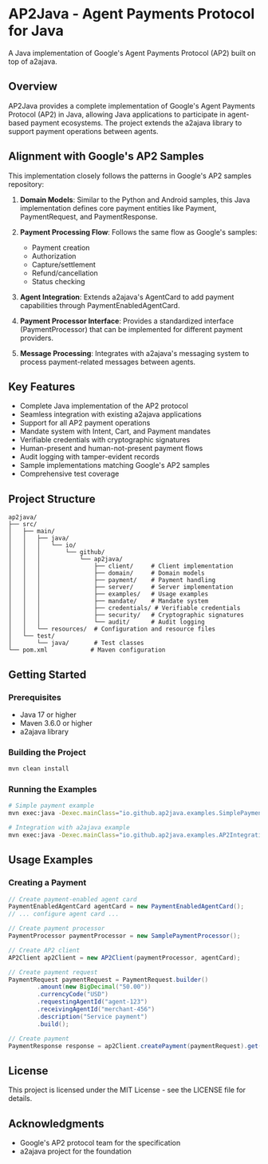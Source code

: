 # AP2Java - Agent Payments Protocol for Java

A Java implementation of Google's Agent Payments Protocol (AP2) built on top of a2ajava.

## Overview

AP2Java provides a complete implementation of Google's Agent Payments Protocol (AP2) in Java, allowing Java applications to participate in agent-based payment ecosystems. The project extends the a2ajava library to support payment operations between agents.

## Alignment with Google's AP2 Samples

This implementation closely follows the patterns in Google's AP2 samples repository:

1. **Domain Models**: Similar to the Python and Android samples, this Java implementation defines core payment entities like Payment, PaymentRequest, and PaymentResponse.

2. **Payment Processing Flow**: Follows the same flow as Google's samples:
   - Payment creation
   - Authorization
   - Capture/settlement
   - Refund/cancellation
   - Status checking

3. **Agent Integration**: Extends a2ajava's AgentCard to add payment capabilities through PaymentEnabledAgentCard.

4. **Payment Processor Interface**: Provides a standardized interface (PaymentProcessor) that can be implemented for different payment providers.

5. **Message Processing**: Integrates with a2ajava's messaging system to process payment-related messages between agents.

## Key Features

- Complete Java implementation of the AP2 protocol
- Seamless integration with existing a2ajava applications
- Support for all AP2 payment operations
- Mandate system with Intent, Cart, and Payment mandates
- Verifiable credentials with cryptographic signatures
- Human-present and human-not-present payment flows
- Audit logging with tamper-evident records
- Sample implementations matching Google's AP2 samples
- Comprehensive test coverage

## Project Structure

```
ap2java/
├── src/
│   ├── main/
│   │   ├── java/
│   │   │   └── io/
│   │   │       └── github/
│   │   │           └── ap2java/
│   │   │               ├── client/     # Client implementation
│   │   │               ├── domain/     # Domain models
│   │   │               ├── payment/    # Payment handling
│   │   │               ├── server/     # Server implementation
│   │   │               ├── examples/   # Usage examples
│   │   │               ├── mandate/    # Mandate system
│   │   │               ├── credentials/ # Verifiable credentials
│   │   │               ├── security/   # Cryptographic signatures
│   │   │               └── audit/      # Audit logging
│   │   └── resources/  # Configuration and resource files
│   └── test/
│       └── java/       # Test classes
└── pom.xml            # Maven configuration
```

## Getting Started

### Prerequisites

- Java 17 or higher
- Maven 3.6.0 or higher
- a2ajava library

### Building the Project

```bash
mvn clean install
```

### Running the Examples

```bash
# Simple payment example
mvn exec:java -Dexec.mainClass="io.github.ap2java.examples.SimplePaymentExample"

# Integration with a2ajava example
mvn exec:java -Dexec.mainClass="io.github.ap2java.examples.AP2IntegrationExample"
```

## Usage Examples

### Creating a Payment

```java
// Create payment-enabled agent card
PaymentEnabledAgentCard agentCard = new PaymentEnabledAgentCard();
// ... configure agent card ...

// Create payment processor
PaymentProcessor paymentProcessor = new SamplePaymentProcessor();

// Create AP2 client
AP2Client ap2Client = new AP2Client(paymentProcessor, agentCard);

// Create payment request
PaymentRequest paymentRequest = PaymentRequest.builder()
        .amount(new BigDecimal("50.00"))
        .currencyCode("USD")
        .requestingAgentId("agent-123")
        .receivingAgentId("merchant-456")
        .description("Service payment")
        .build();

// Create payment
PaymentResponse response = ap2Client.createPayment(paymentRequest).get();
```

## License

This project is licensed under the MIT License - see the LICENSE file for details.

## Acknowledgments

- Google's AP2 protocol team for the specification
- a2ajava project for the foundation